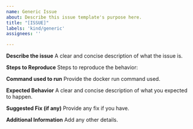 ```yaml
---
name: Generic Issue
about: Describe this issue template's purpose here.
title: "[ISSUE]"
labels: 'kind/generic'
assignees: ''

---
```


**Describe the issue**
A clear and concise description of what the issue is.

**Steps to Reproduce**
Steps to reproduce the behavior:

**Command used to run**
Provide the docker run command used.

**Expected Behavior**
A clear and concise description of what you expected to happen.

**Suggested Fix (if any)**
Provide any fix if you have.

**Additional Information**
Add any other details.
